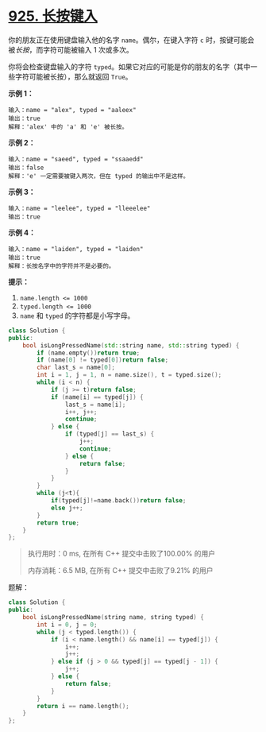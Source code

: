 # [925. 长按键入](https://leetcode-cn.com/problems/long-pressed-name/)

你的朋友正在使用键盘输入他的名字 `name`。偶尔，在键入字符 `c` 时，按键可能会被*长按*，而字符可能被输入 1 次或多次。

你将会检查键盘输入的字符 `typed`。如果它对应的可能是你的朋友的名字（其中一些字符可能被长按），那么就返回 `True`。

 

**示例 1：**

```
输入：name = "alex", typed = "aaleex"
输出：true
解释：'alex' 中的 'a' 和 'e' 被长按。
```

**示例 2：**

```
输入：name = "saeed", typed = "ssaaedd"
输出：false
解释：'e' 一定需要被键入两次，但在 typed 的输出中不是这样。
```

**示例 3：**

```
输入：name = "leelee", typed = "lleeelee"
输出：true
```

**示例 4：**

```
输入：name = "laiden", typed = "laiden"
输出：true
解释：长按名字中的字符并不是必要的。
```

 

**提示：**

1. `name.length <= 1000`
2. `typed.length <= 1000`
3. `name` 和 `typed` 的字符都是小写字母。

```c++
class Solution {
public:
    bool isLongPressedName(std::string name, std::string typed) {
        if (name.empty())return true;
        if (name[0] != typed[0])return false;
        char last_s = name[0];
        int i = 1, j = 1, n = name.size(), t = typed.size();
        while (i < n) {
            if (j >= t)return false;
            if (name[i] == typed[j]) {
                last_s = name[i];
                i++, j++;
                continue;
            } else {
                if (typed[j] == last_s) {
                    j++;
                    continue;
                } else {
                    return false;
                }
            }
        }
        while (j<t){
            if(typed[j]!=name.back())return false;
            else j++;
        }
        return true;
    }
};
```

> 执行用时：0 ms, 在所有 C++ 提交中击败了100.00% 的用户
>
> 内存消耗：6.5 MB, 在所有 C++ 提交中击败了9.21% 的用户

题解：

```c++
class Solution {
public:
    bool isLongPressedName(string name, string typed) {
        int i = 0, j = 0;
        while (j < typed.length()) {
            if (i < name.length() && name[i] == typed[j]) {
                i++;
                j++;
            } else if (j > 0 && typed[j] == typed[j - 1]) {
                j++;
            } else {
                return false;
            }
        }
        return i == name.length();
    }
};
```
